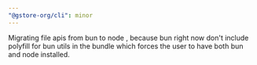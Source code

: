 ```yaml
---
"@gstore-org/cli": minor
---
```


Migrating file apis from bun to node , because bun right now don't include polyfill for bun utils in the bundle which forces the user to have both bun and node installed.

